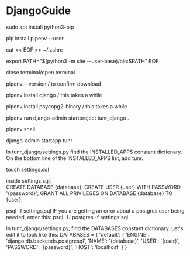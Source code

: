 # DjangoGuide

sudo apt install python3-pip

pip install pipenv --user

cat << EOF >> ~/.zshrc

export PATH="$(python3 -m site --user-base)/bin:\$PATH"
EOF

close terminal/open terminal

pipenv --version / to confirm download

pipenv install django / this takes a while

pipenv install psycopg2-binary / this takes a while

pipenv run django-admin startproject tunr_django .

pipenv shell

 django-admin startapp tunr

 In tunr_django/settings.py find the INSTALLED_APPS constant dictionary. On the bottom line of the INSTALLED_APPS list, add tunr. 

 touch settings.sql

 inside settings.sql,    
    CREATE DATABASE {database};
    CREATE USER {user} WITH PASSWORD '{password}';
    GRANT ALL PRIVILEGES ON DATABASE {database} TO {user};

 psql -f settings.sql
    IF you are getting an error about a postgres user being needed, enter this:
        psql -U postgres -f settings.sql

In tunr_django/settings.py, find the DATABASES constant dictionary. Let's edit it to look like this:
    DATABASES = {
    'default': {
        'ENGINE': 'django.db.backends.postgresql',
        'NAME': '{database}',
        'USER': '{user}',
        'PASSWORD': '{password}',
        'HOST': 'localhost'
    }
}



